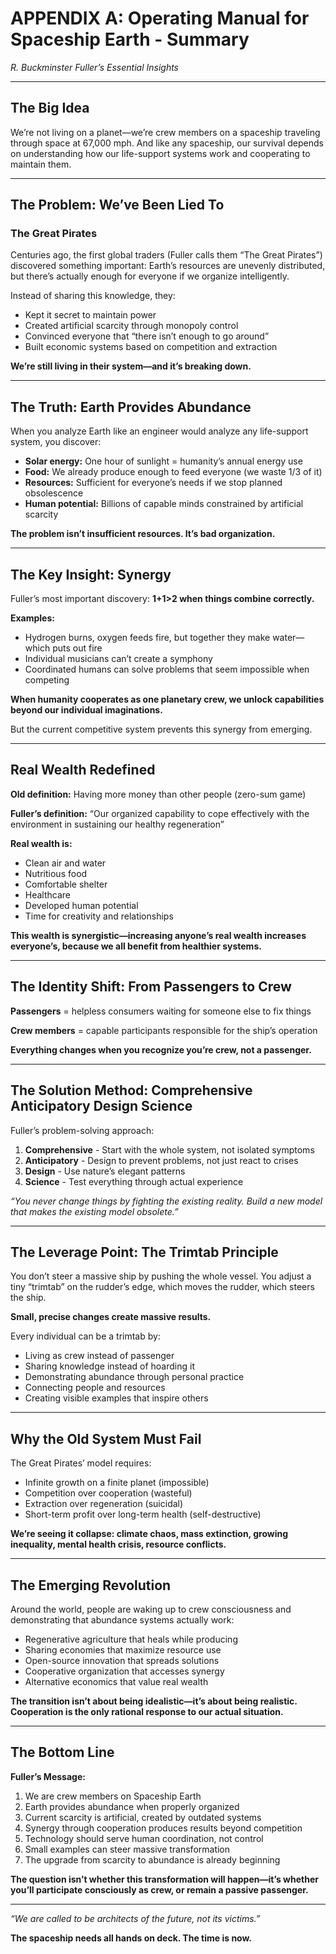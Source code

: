 # APPENDIX A: Operating Manual for Spaceship Earth - Summary

*R. Buckminster Fuller’s Essential Insights*

---

## The Big Idea

We’re not living on a planet—we’re crew members on a spaceship traveling through space at 67,000 mph. And like any spaceship, our survival depends on understanding how our life-support systems work and cooperating to maintain them.

---

## The Problem: We’ve Been Lied To

### The Great Pirates

Centuries ago, the first global traders (Fuller calls them “The Great Pirates”) discovered something important: Earth’s resources are unevenly distributed, but there’s actually enough for everyone if we organize intelligently.

Instead of sharing this knowledge, they:
- Kept it secret to maintain power
- Created artificial scarcity through monopoly control
- Convinced everyone that “there isn’t enough to go around”
- Built economic systems based on competition and extraction

**We’re still living in their system—and it’s breaking down.**

---

## The Truth: Earth Provides Abundance

When you analyze Earth like an engineer would analyze any life-support system, you discover:

- **Solar energy:** One hour of sunlight = humanity’s annual energy use
- **Food:** We already produce enough to feed everyone (we waste 1/3 of it)
- **Resources:** Sufficient for everyone’s needs if we stop planned obsolescence
- **Human potential:** Billions of capable minds constrained by artificial scarcity

**The problem isn’t insufficient resources. It’s bad organization.**

---

## The Key Insight: Synergy

Fuller’s most important discovery: **1+1>2 when things combine correctly.**

**Examples:**
- Hydrogen burns, oxygen feeds fire, but together they make water—which puts out fire
- Individual musicians can’t create a symphony
- Coordinated humans can solve problems that seem impossible when competing

**When humanity cooperates as one planetary crew, we unlock capabilities beyond our individual imaginations.**

But the current competitive system prevents this synergy from emerging.

---

## Real Wealth Redefined

**Old definition:** Having more money than other people (zero-sum game)

**Fuller’s definition:** “Our organized capability to cope effectively with the environment in sustaining our healthy regeneration”

**Real wealth is:**
- Clean air and water
- Nutritious food
- Comfortable shelter
- Healthcare
- Developed human potential
- Time for creativity and relationships

**This wealth is synergistic—increasing anyone’s real wealth increases everyone’s, because we all benefit from healthier systems.**

---

## The Identity Shift: From Passengers to Crew

**Passengers** = helpless consumers waiting for someone else to fix things

**Crew members** = capable participants responsible for the ship’s operation

**Everything changes when you recognize you’re crew, not a passenger.**

---

## The Solution Method: Comprehensive Anticipatory Design Science

Fuller’s problem-solving approach:

1. **Comprehensive** - Start with the whole system, not isolated symptoms
2. **Anticipatory** - Design to prevent problems, not just react to crises
3. **Design** - Use nature’s elegant patterns
4. **Science** - Test everything through actual experience

*“You never change things by fighting the existing reality. Build a new model that makes the existing model obsolete.”*

---

## The Leverage Point: The Trimtab Principle

You don’t steer a massive ship by pushing the whole vessel. You adjust a tiny “trimtab” on the rudder’s edge, which moves the rudder, which steers the ship.

**Small, precise changes create massive results.**

Every individual can be a trimtab by:
- Living as crew instead of passenger
- Sharing knowledge instead of hoarding it
- Demonstrating abundance through personal practice
- Connecting people and resources
- Creating visible examples that inspire others

---

## Why the Old System Must Fail

The Great Pirates’ model requires:
- Infinite growth on a finite planet (impossible)
- Competition over cooperation (wasteful)
- Extraction over regeneration (suicidal)
- Short-term profit over long-term health (self-destructive)

**We’re seeing it collapse: climate chaos, mass extinction, growing inequality, mental health crisis, resource conflicts.**

---

## The Emerging Revolution

Around the world, people are waking up to crew consciousness and demonstrating that abundance systems actually work:

- Regenerative agriculture that heals while producing
- Sharing economies that maximize resource use
- Open-source innovation that spreads solutions
- Cooperative organization that accesses synergy
- Alternative economics that value real wealth

**The transition isn’t about being idealistic—it’s about being realistic. Cooperation is the only rational response to our actual situation.**

---

## The Bottom Line

**Fuller’s Message:**

1. We are crew members on Spaceship Earth
2. Earth provides abundance when properly organized
3. Current scarcity is artificial, created by outdated systems
4. Synergy through cooperation produces results beyond competition
5. Technology should serve human coordination, not control
6. Small examples can steer massive transformation
7. The upgrade from scarcity to abundance is already beginning

**The question isn’t whether this transformation will happen—it’s whether you’ll participate consciously as crew, or remain a passive passenger.**

---

*“We are called to be architects of the future, not its victims.”*

**The spaceship needs all hands on deck. The time is now.**